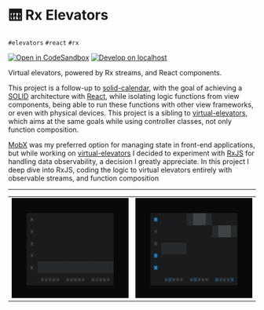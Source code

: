 # 🛗 Rx Elevators

`#elevators` `#react` `#rx`

[![Open in CodeSandbox](https://img.shields.io/badge/Open-＠CodeSandbox-blue?style=flat-square&logo=codesandbox)][live_demo]
[![Develop on localhost](https://img.shields.io/badge/Develop-＠localhost-DDD?style=flat-square&logo=gnubash&logoColor=EEE)][develop]

Virtual elevators, powered by Rx streams, and React components.

This project is a follow-up to [solid-calendar][solid_calendar], with the goal of achieving a [SOLID][solid] architecture with [React][react], while isolating logic functions from view components, being able to run these functions with other view frameworks, or even with physical devices. This project is a sibling to [virtual-elevators][virtual_elevators], which aims at the same goals while using controller classes, not only function composition.

[MobX][mobx] was my preferred option for managing state in front-end applications, but while working on [virtual-elevators][virtual_elevators] I decided to experiment with [RxJS][rxjs] for handling data observability, a decision I greatly appreciate. In this project I deep dive into RxJS, coding the logic to virtual elevators entirely with observable streams, and function composition

---

<table>
  <tr>
    <td>
      <img
        alt="elevators screenshot"
        src="./.assets/screenshot.png?v=1"
      />
    </td>
    <td>
      <img
        alt="elevator movement screenshot"
        src="./.assets/screenshot-movement.png?v=2"
      />
    </td>
  </tr>
</table>

[develop]: ../../.shared/node/README.md#development

[live_demo]: https://codesandbox.io/s/github/hd-o/coding-challenge/tree/main/packages/rx-elevators

[mobx]: https://github.com/mobxjs/mobx

[react]: https://reactjs.org/

[rxjs]: https://github.com/ReactiveX/rxjs

[solid]: https://simple.wikipedia.org/wiki/SOLID_(object-oriented_design)

[solid_calendar]: ../solid-calendar/

[virtual_elevators]: ../virtual-elevators/
